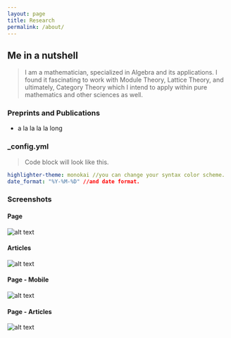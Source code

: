 ```yaml
---
layout: page
title: Research
permalink: /about/
---
```


## Me in a nutshell
>I am a mathematician, specialized in Algebra and its applications. I found it fascinating to work with Module Theory, Lattice Theory, and ultimately, Category Theory which I intend to apply within pure mathematics and other sciences as well. 

### Preprints and Publications
- a la la la la long

### _config.yml
> Code block will look like this.
```yml
highlighter-theme: monokai //you can change your syntax color scheme.
date_format: "%Y-%M-%D" //and date format.
```

### Screenshots
#### Page
![alt text](/public/img/screenshot-1.png)
#### Articles
![alt text](/public/img/screenshot-2.png)
#### Page - Mobile
![alt text](/public/img/screenshot-m1.png)
#### Page - Articles
![alt text](/public/img/screenshot-m2.png)
